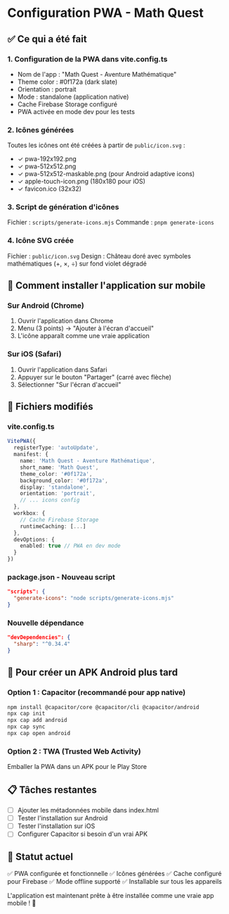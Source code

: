 # Configuration PWA - Math Quest

## ✅ Ce qui a été fait

### 1. Configuration de la PWA dans vite.config.ts
- Nom de l'app : "Math Quest - Aventure Mathématique"
- Theme color : #0f172a (dark slate)
- Orientation : portrait
- Mode : standalone (application native)
- Cache Firebase Storage configuré
- PWA activée en mode dev pour les tests

### 2. Icônes générées
Toutes les icônes ont été créées à partir de `public/icon.svg` :
- ✓ pwa-192x192.png
- ✓ pwa-512x512.png
- ✓ pwa-512x512-maskable.png (pour Android adaptive icons)
- ✓ apple-touch-icon.png (180x180 pour iOS)
- ✓ favicon.ico (32x32)

### 3. Script de génération d'icônes
Fichier : `scripts/generate-icons.mjs`
Commande : `pnpm generate-icons`

### 4. Icône SVG créée
Fichier : `public/icon.svg`
Design : Château doré avec symboles mathématiques (+, ×, ÷) sur fond violet dégradé

## 📱 Comment installer l'application sur mobile

### Sur Android (Chrome)
1. Ouvrir l'application dans Chrome
2. Menu (3 points) → "Ajouter à l'écran d'accueil"
3. L'icône apparaît comme une vraie application

### Sur iOS (Safari)
1. Ouvrir l'application dans Safari
2. Appuyer sur le bouton "Partager" (carré avec flèche)
3. Sélectionner "Sur l'écran d'accueil"

## 🔧 Fichiers modifiés

### vite.config.ts
```typescript
VitePWA({
  registerType: 'autoUpdate',
  manifest: {
    name: 'Math Quest - Aventure Mathématique',
    short_name: 'Math Quest',
    theme_color: '#0f172a',
    background_color: '#0f172a',
    display: 'standalone',
    orientation: 'portrait',
    // ... icons config
  },
  workbox: {
    // Cache Firebase Storage
    runtimeCaching: [...]
  },
  devOptions: {
    enabled: true // PWA en dev mode
  }
})
```

### package.json - Nouveau script
```json
"scripts": {
  "generate-icons": "node scripts/generate-icons.mjs"
}
```

### Nouvelle dépendance
```json
"devDependencies": {
  "sharp": "^0.34.4"
}
```

## 🚀 Pour créer un APK Android plus tard

### Option 1 : Capacitor (recommandé pour app native)
```bash
npm install @capacitor/core @capacitor/cli @capacitor/android
npx cap init
npx cap add android
npx cap sync
npx cap open android
```

### Option 2 : TWA (Trusted Web Activity)
Emballer la PWA dans un APK pour le Play Store

## 📋 Tâches restantes

- [ ] Ajouter les métadonnées mobile dans index.html
- [ ] Tester l'installation sur Android
- [ ] Tester l'installation sur iOS
- [ ] Configurer Capacitor si besoin d'un vrai APK

## 🎯 Statut actuel

✅ PWA configurée et fonctionnelle
✅ Icônes générées
✅ Cache configuré pour Firebase
✅ Mode offline supporté
✅ Installable sur tous les appareils

L'application est maintenant prête à être installée comme une vraie app mobile ! 🎉
